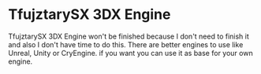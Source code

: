 # TfujztarySX 3DX Engine
TfujztarySX 3DX Engine won't be finished because I don't need to finish it and also I don't have time to do this. There are better engines to use like Unreal, Unity or CryEngine.
if you want you can use it as base for your own engine.
